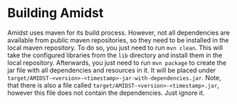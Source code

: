 Building Amidst
=====

Amidst uses maven for its build process. However, not all dependencies are available from public maven repositories, so they need to be installed in the local maven repository. To do so, you just need to run `mvn clean`. This will take the configured libraries from the `lib` directory and install them in the local repository. Afterwards, you just need to run `mvn package` to create the jar file with all dependencies and resources in it. It will be placed under `target/AMIDST-<version>-<timestamp>-jar-with-dependencies.jar`. Note, that there is also a file called `target/AMIDST-<version>-<timestamp>.jar`, however this file does not contain the dependencies. Just ignore it.